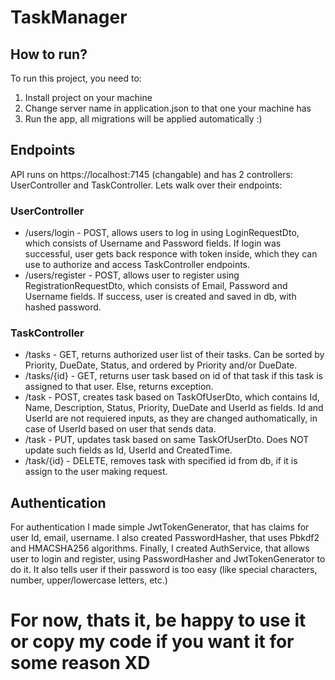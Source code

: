 # TaskManager
<h2>How to run?</h2>
<p>To run this project, you need to:</p>
<ol>
  <li>
    Install project on your machine
  </li>
  <li>
    Change server name in application.json to that one your machine has
  </li>
  <li>
    Run the app, all migrations will be applied automatically :)
  </li>
</ol>
<h2>Endpoints</h2>
<p>API runs on https://localhost:7145 (changable) and has 2 controllers: UserController and TaskController. Lets walk over their endpoints:</p>
<h3>UserController</h3>
<ul>
  <li>
    /users/login - POST, allows users to log in using LoginRequestDto, which consists of Username and Password fields. If login was successful, user gets back responce with token inside, which they can use to authorize and access TaskController endpoints.
  </li>
  <li>
    /users/register - POST, allows user to register using RegistrationRequestDto, which consists of Email, Password and Username fields. If success, user is created and saved in db, with hashed password.
  </li>
</ul>
<h3>TaskController</h3>
<ul>
  <li>
    /tasks - GET, returns authorized user list of their tasks. Can be sorted by Priority, DueDate, Status, and ordered by Priority and/or DueDate.
  </li>
  <li>
    /tasks/{id} - GET, returns user task based on id of that task if this task is assigned to that user. Else, returns exception.
  </li>
  <li>
    /task - POST, creates task based on TaskOfUserDto, which contains Id, Name, Description, Status, Priority, DueDate and UserId as fields. Id and UserId are not requiered inputs, as they are changed authomatically, in case of UserId based on user that sends data. 
  </li>
  <li>
    /task - PUT, updates task based on same TaskOfUserDto. Does NOT update such fields as Id, UserId and CreatedTime.
  </li>
  <li>
    /task/{id} - DELETE, removes task with specified id from db, if it is assign to the user making request.
  </li>
</ul>
<h2>Authentication</h2>
<p>For authentication I made simple JwtTokenGenerator, that has claims for user Id, email, username. I also created PasswordHasher, that uses Pbkdf2 and HMACSHA256 algorithms. Finally, I created AuthService, that allows user to login and register, using PasswordHasher and JwtTokenGenerator to do it. It also tells user if their password is too easy (like special characters, number, upper/lowercase letters, etc.)</p>

<h1>For now, thats it, be happy to use it or copy my code if you want it for some reason XD</h1>

